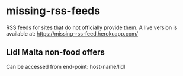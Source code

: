 # missing-rss-feeds
RSS feeds for sites that do not officially provide them. A live version is available at: https://missing-rss-feed.herokuapp.com/

## Lidl Malta non-food offers
Can be accessed from end-point: host-name/lidl
